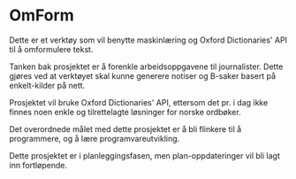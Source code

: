 # OmForm

Dette er et verktøy som vil benytte maskinlæring og Oxford Dictionaries' API til å omformulere tekst.

Tanken bak prosjektet er å forenkle arbeidsoppgavene til journalister. Dette gjøres ved at verktøyet skal kunne generere notiser
og B-saker basert på enkelt-kilder på nett.

Prosjektet vil bruke Oxford Dictionaries' API, ettersom det pr. i dag ikke finnes noen enkle og tilrettelagte løsninger for norske ordbøker.

Det overordnede målet med dette prosjektet er å bli flinkere til å programmere, og å lære programvareutvikling.

Dette prosjektet er i planleggingsfasen, men plan-oppdateringer vil bli lagt inn fortløpende.

